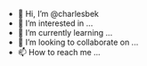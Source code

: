 - 👋 Hi, I’m @charlesbek
- 👀 I’m interested in ...
- 🌱 I’m currently learning ...
- 💞️ I’m looking to collaborate on ...
- 📫 How to reach me ...

<!---
charlesbek/charlesbek is a ✨ special ✨ repository because its `README.md` (this file) appears on your GitHub profile.
You can click the Preview link to take a look at your changes.
--->
